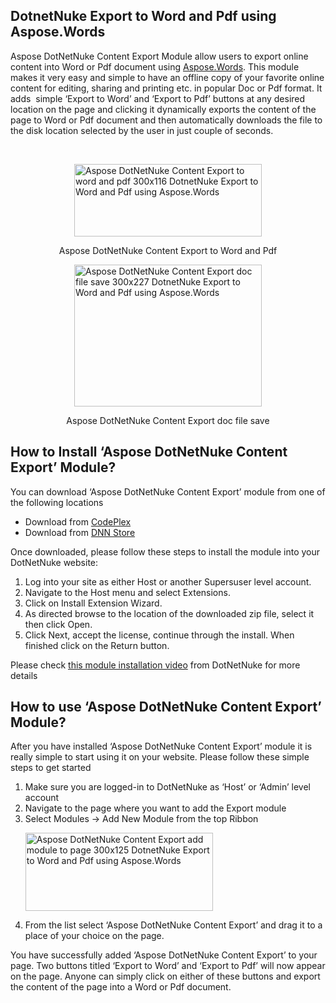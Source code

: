 <div>
<h2>DotnetNuke Export to Word and Pdf using Aspose.Words</h2>
<p>Aspose DotNetNuke Content Export Module allow users to export online content into Word or Pdf document using
<a href="http://www.aspose.com/word-component-suite.aspx">Aspose.Words</a>. This module makes it very easy and simple to have an offline copy of your favorite online content for editing, sharing and printing etc. in popular Doc or Pdf format. It adds&nbsp;
 simple ‘Export to Word’ and ‘Export to Pdf’ buttons at any desired location on the page and clicking it dynamically exports the content of the page to Word or Pdf document and then automatically downloads the file to the disk location
 selected by the user in just couple of seconds.</p>
<p>&nbsp;</p>
<div id="attachment_13977"><a href="http://www.aspose.com/blogs/wp-content/uploads/2014/04/Aspose-DotNetNuke-Content-Export-to-word-and-pdf.png"><img width="300" height="116" style="display:block; margin-left:auto; margin-right:auto" alt="Aspose DotNetNuke Content Export to word and pdf 300x116 DotnetNuke Export to Word and Pdf using Aspose.Words" src="http://www.aspose.com/blogs/wp-content/uploads/2014/04/Aspose-DotNetNuke-Content-Export-to-word-and-pdf-300x116.png" title="Aspose DotNetNuke Content Export to Word and Pdf"></a>
<p style="text-align:center">Aspose DotNetNuke Content Export to Word and Pdf</p>
</div>
<div id="attachment_13978"><a href="http://www.aspose.com/blogs/wp-content/uploads/2014/04/Aspose-DotNetNuke-Content-Export-doc-file-save.png"><img width="300" height="227" style="display:block; margin-left:auto; margin-right:auto" alt="Aspose DotNetNuke Content Export doc file save 300x227 DotnetNuke Export to Word and Pdf using Aspose.Words" src="http://www.aspose.com/blogs/wp-content/uploads/2014/04/Aspose-DotNetNuke-Content-Export-doc-file-save-300x227.png" title="Aspose DotNetNuke Content Export doc file save"></a>
<p style="text-align:center">Aspose DotNetNuke Content Export doc file save</p>
</div>
<h2>How to Install ‘Aspose DotNetNuke Content Export’ Module?</h2>
<p>You can download ‘Aspose DotNetNuke Content Export’ module from one of the following locations</p>
<ul>
<li>Download from <a href="http://asposednn.codeplex.com/releases">CodePlex</a> </li><li>Download from <a href="http://store.dnnsoftware.com/home/product-details/aspose-dotnetnuke-content-export-module">
DNN Store</a> </li></ul>
<p>Once downloaded, please follow these steps to install the module into your DotNetNuke website:</p>
<ol>
<li>Log into your site as either Host or another Supersuser level account. </li><li>Navigate to the Host menu and select Extensions. </li><li>Click on Install Extension Wizard. </li><li>As directed browse to the location of the downloaded zip file, select it then click Open.
</li><li>Click Next, accept the license, continue through the install. When finished click on the Return button.
</li></ol>
<p>Please check <a href="http://www.dnnsoftware.com/community/learn/video-library/view-video/video/542/view/details/how-to-install-a-module-in-dotnetnuke-7">
this module installation video</a> from DotNetNuke for more details</p>
<h2>How to use ‘Aspose DotNetNuke Content Export’ Module?</h2>
<p>After you have installed ‘Aspose DotNetNuke Content Export’ module it is really simple to start using it on your website. Please follow these simple steps to get started</p>
<ol>
<li>Make sure you are logged-in to DotNetNuke as ‘Host’ or ‘Admin’ level account
</li><li>Navigate to the page where you want to add the Export module </li><li>Select Modules -&gt; Add New Module from the top Ribbon
<p><a href="http://www.aspose.com/blogs/wp-content/uploads/2014/04/Aspose-DotNetNuke-Content-Export-add-module-to-page.png"><img width="300" height="125" alt="Aspose DotNetNuke Content Export add module to page 300x125 DotnetNuke Export to Word and Pdf using Aspose.Words" src="http://www.aspose.com/blogs/wp-content/uploads/2014/04/Aspose-DotNetNuke-Content-Export-add-module-to-page-300x125.png" title="Aspose DotNetNuke Content Export add module to page"></a></p>
</li><li>From the list select ‘Aspose DotNetNuke Content Export’ and drag it to a place of your choice on the page.
</li></ol>
<p>You have successfully added ‘Aspose DotNetNuke Content Export’ to your page. Two buttons titled ‘Export to Word’ and ‘Export to Pdf’ will now appear on the page. Anyone can simply click on either of these buttons and export
 the content of the page into a Word or Pdf document.</p>
</div>